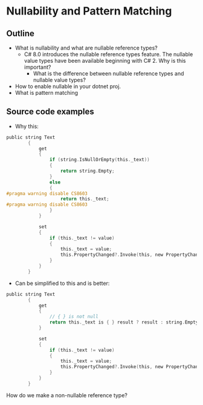 # Nullability and Pattern Matching

## Outline

- What is nullability and what are nullable reference types?
  - C# 8.0 introduces the nullable reference types feature. The nullable value types have been available beginning with C# 2. Why is this important?
    - What is the difference between nullable reference types and nullable value types?
- How to enable nullable in your dotnet proj.
- What is pattern matching

## Source code examples

- Why this:

```c
public string Text
        {
            get
            {
                if (string.IsNullOrEmpty(this._text))
                {
                    return string.Empty;
                }
                else
                {
#pragma warning disable CS8603
                    return this._text;
#pragma warning disable CS8603
                }
            }

            set
            {
                if (this._text != value)
                {
                    this._text = value;
                    this.PropertyChanged?.Invoke(this, new PropertyChangedEventArgs(nameof(this.Text)));
                }
            }
        }
```

- Can be simplified to this and is better:

```c
public string Text
        {
            get
            {
                // { } is not null
                return this._text is { } result ? result : string.Empty;
            }

            set
            {
                if (this._text != value)
                {
                    this._text = value;
                    this.PropertyChanged?.Invoke(this, new PropertyChangedEventArgs(nameof(this.Text)));
                }
            }
        }
```

How do we make a non-nullable reference type?
